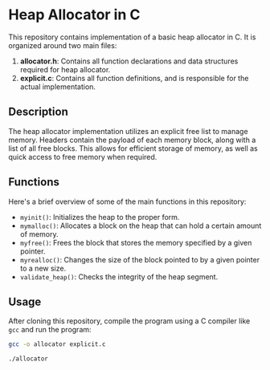 # Heap Allocator in C

This repository contains implementation of a basic heap allocator in C. It is organized around two main files:

1. **allocator.h**: Contains all function declarations and data structures required for heap allocator.
2. **explicit.c**: Contains all function definitions, and is responsible for the actual implementation.

## Description

The heap allocator implementation utilizes an explicit free list to manage memory. Headers contain the payload of each memory block, along with a list of all free blocks. This allows for efficient storage of memory, as well as quick access to free memory when required.

## Functions

Here's a brief overview of some of the main functions in this repository:

- `myinit()`: Initializes the heap to the proper form.
- `mymalloc()`: Allocates a block on the heap that can hold a certain amount of memory.
- `myfree()`: Frees the block that stores the memory specified by a given pointer.
- `myrealloc()`: Changes the size of the block pointed to by a given pointer to a new size.
- `validate_heap()`: Checks the integrity of the heap segment.

## Usage

After cloning this repository, compile the program using a C compiler like `gcc` and run the program:

```bash
gcc -o allocator explicit.c

./allocator
```
